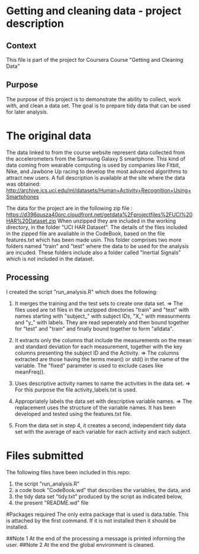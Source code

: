 # Getting and cleaning data - project description
## Context
This file is part of the project for Coursera Course "Getting and Cleaning Data" 
## Purpose
The purpose of this project is to demonstrate the  ability to collect, work with, and clean a data set. 
The goal is to prepare tidy data that can be used for later analysis. 

# The original data
The data linked to from the course website represent data collected from the accelerometers from the Samsung Galaxy S smartphone. This kind of data coming from wearable computing is used by companies like Fitbit, Nike, and Jawbone Up racing to develop the most advanced algorithms to attract new users. A full description is available at the site where the data was obtained:
http://archive.ics.uci.edu/ml/datasets/Human+Activity+Recognition+Using+Smartphones

The data for the project are in the following zip file :
https://d396qusza40orc.cloudfront.net/getdata%2Fprojectfiles%2FUCI%20HAR%20Dataset.zip
When unzipped they are included in the working directory, in the folder "UCI HAR Dataset". 
The details of the files included in the zipped file are available in the CodeBook, based on the file features.txt which has been made usin. This folder comprises two more folders named "train" and "test" where the data to be used for the analysis are incuded. These folders include also a folder called "Inertial Signals" which is not included in the dataset.

## Processing
I created the script "run_analysis.R" which does the following:
1. It merges the training and the test sets to create one data set.
=> The files used are txt files in the unzipped directories "train" and "test" with names starting with "subject_" with subject IDs, "X_" with measurments and "y_" with labels. They are read seperately and then bound together for "test" and "train" and finally bound together to form "alldata".

2. It extracts only the columns that include the measurements on the mean and standard deviation for each measurement, together with the key columns presenting the subject ID and the Activity.
=> The columns extracted are those having the terms mean() or std() in the name of the variable. The "fixed" parameter is used to exclude cases like meanFreq(). 

3. Uses descriptive activity names to name the activities in the data set.
=> For this purpose the file activity_labels.txt is used.

4. Appropriately labels the data set with descriptive variable names.
=> The replacement uses the structure of the variable names. It has been developed and tested using the features.txt file. 

5. From the data set in step 4, it creates a second, independent tidy data set with the average of each variable for each activity and each subject.

# Files submitted
The following files have been included in this repo: 
1) the script "run_analysis.R" 
2) a code book "CodeBook.wd" that describes the variables, the data, and 
3) the tidy data set "tidy.txt" produced by the script as indicated below, 
4) the present "README.wd" file

#Packages required
The only extra package that is used is data.table. This is attached by the first command. If it is not installed then it should be installed. 

##Note 1
At the end of the processing a message is printed informing the user.
##Note 2
At the end the global environment is cleaned.  

